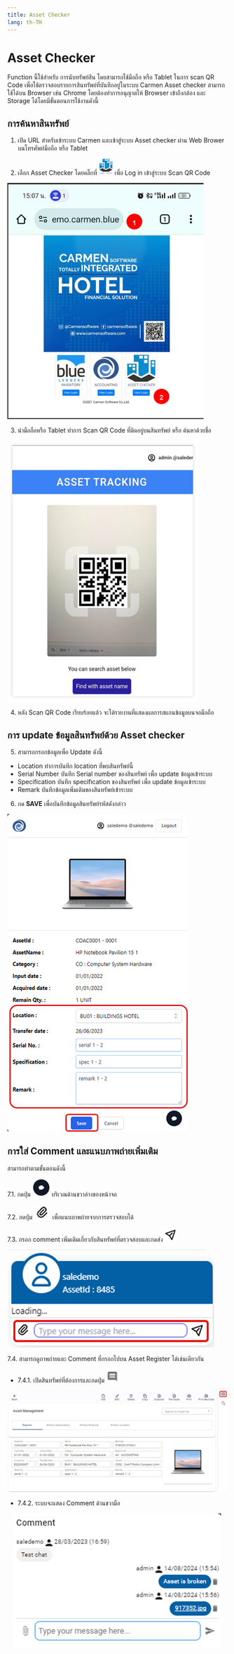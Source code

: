 ```yaml
---
title: Asset Checker
lang: th-TH
---
```


# Asset Checker

Function นี้ใช้สำหรับ การนับทรัพย์สิน โดยสามารถใช้มือถือ หรือ Tablet ในการ scan QR Code เพื่อใช้ตรวจสอบรายการสินทรัพย์ที่บันทึกอยู่ในระบบ Carmen
Asset checker สามารถใช้ได้บน Browser เช่น Chrome โดยต้องทำการอนุญาตให้ Browser เข้าถึงกล้อง และ Storage ได้โดยมีขั้นตอนการใช้งานดังนี้

## การค้นหาสินทรัพย์

1. เปิด URL สำหรับเข้าระบบ Carmen และเข้าสู่ระบบ Asset checker ผ่าน Web Brower บนโทรศัพท์มือถือ หรือ Tablet

2. เลือก Asset Checker โดยคลิ๊กที่ <img src="./image-43.png" style="display: inline-block;" /> เพื่อ Log in เข้าสู่ระบบ Scan QR Code

![alt text](image-44.png)

3. นำมือถือหรือ Tablet ทำการ Scan QR Code ที่ติดอยู่บนสินทรัพย์ หรือ ค้นหาด้วยชื่อ

![alt text](image-45.png)

4. หลัง Scan QR Code เรียบร้อยแล้ว จะได้รายงานที่แสดงผลการสแกนข้อมูลบนจอมือถือ

## การ update ข้อมูลสินทรัพย์ด้วย Asset checker

5. สามารถกรอกข้อมูลเพื่อ Update ดังนี้

- Location ทำการบันทึก location ที่พบสินทรัพย์นี้
- Serial Number บันทึก Serial number ของสินทรัพย์ เพื่อ update ข้อมูลเข้าระบบ
- Specification บันทึก specification ของสินทรัพย์ เพื่อ update ข้อมูลเข้าระบบ
- Remark บันทึกข้อมูลเพิ่มเติมของสินทรัพย์เข้าระบบ

6. กด **<span class="btn">SAVE</span>** เพื่อบันทึกข้อมูลสินทรัพย์รหัสดังกล่าว

![alt text](image-46.png)

## การใส่ Comment และแนบภาพถ่ายเพิ่มเติม

สามารถทำตามขั้นตอนดังนี้

7.1. กดปุ่ม <img src="./image-47.png" style="display: inline-block;" /> บริเวณด้านขวาล่างของหน้าจอ

7.2. กดปุ่ม <img src="./image-48.png" style="display: inline-block;" /> เพื่อแนบภาพถ่ายจากการตรวจสอบได้

7.3. กรอก comment เพิ่มเติมเกี่ยวกับสินทรัพย์ที่ตรวจสอบและกดส่ง <img src="./image-49.png" style="display: inline-block;" />

![alt text](image-51.png)

7.4. สามารถดูภาพถ่ายและ Comment ที่กรอกไปบน Asset Register ได้เช่นเดียวกัน

- 7.4.1. เปิดสินทรัพย์ที่ต้องการและกดปุ่ม <img src="./image-50.png" style="display: inline-block;" />

![alt text](image-52.png)

- 7.4.2. ระบบจะแสดง Comment ด้านขวามือ

<p align="center">
    <img src="./image-53.png"  />
</p>
